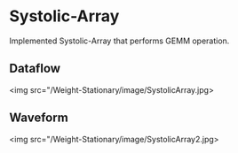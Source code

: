 # Systolic-Array
Implemented Systolic-Array that performs GEMM operation.

## Dataflow
<img src="/Weight-Stationary/image/SystolicArray.jpg>

## Waveform
<img src="/Weight-Stationary/image/SystolicArray2.jpg>
